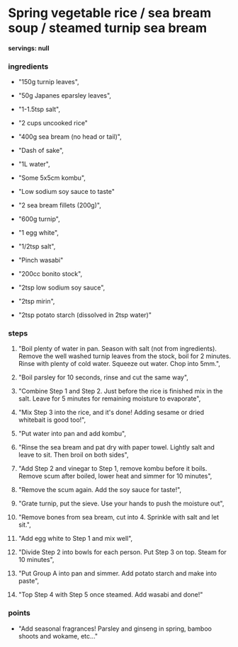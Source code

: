 # Spring vegetable rice / sea bream soup / steamed turnip sea bream
#### servings: null
### ingredients
- "150g turnip leaves",
- "50g Japanes eparsley leaves",
- "1-1.5tsp salt",
- "2 cups uncooked rice"

- "400g sea bream (no head or tail)",
- "Dash of sake",
- "1L water",
- "Some 5x5cm kombu",
- "Low sodium soy sauce to taste"

- "2 sea bream fillets (200g)",
- "600g turnip",
- "1 egg white",
- "1/2tsp salt",
- "Pinch wasabi"

- "200cc bonito stock",
- "2tsp low sodium soy sauce",
- "2tsp mirin",
- "2tsp potato starch (dissolved in 2tsp water)"

### steps
1. "Boil plenty of water in pan. Season with salt (not from ingredients). Remove the well washed turnip leaves from the stock, boil for 2 minutes. Rinse with plenty of cold water. Squeeze out water. Chop into 5mm.",

2. "Boil parsley for 10 seconds, rinse and cut the same way",

3. "Combine Step 1 and Step 2. Just before the rice is finished mix in the salt. Leave for 5 minutes for remaining moisture to evaporate",

4. "Mix Step 3 into the rice, and it's done! Adding sesame or dried whitebait is good too!",

5. "Put water into pan and add kombu",

6. "Rinse the sea bream and pat dry with paper towel. Lightly salt and leave to sit. Then broil on both sides",

7. "Add Step 2 and vinegar to Step 1, remove kombu before it boils. Remove scum after boiled, lower heat and simmer for 10 minutes",

8. "Remove the scum again. Add the soy sauce for taste!",

9. "Grate turnip, put the sieve. Use your hands to push the moisture out",

10. "Remove bones from sea bream, cut into 4. Sprinkle with salt and let sit.",

11. "Add egg white to Step 1 and mix well",

12. "Divide Step 2 into bowls for each person. Put Step 3 on top. Steam for 10 minutes",

13. "Put Group A into pan and simmer. Add potato starch and make into paste",

14. "Top Step 4 with Step 5 once steamed. Add wasabi and done!"

### points
- "Add seasonal fragrances! Parsley and ginseng in spring, bamboo shoots and wokame, etc..."